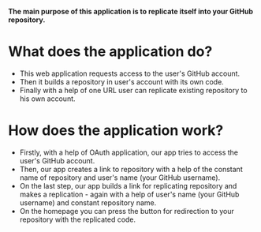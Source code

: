 **The main purpose of this application is to replicate itself into your GitHub repository.**

# **What does the application do?**

- This web application requests access to the user's GitHub account.
- Then it builds a repository in user's account with its own code.
- Finally with a help of one URL user can replicate existing repository to his own account.

# **How does the application work?**

- Firstly, with a help of OAuth application, our app tries to access the user's GitHub account.
- Then, our app creates a link to repository with a help of the constant name of repository
and user's name (your GitHub username).
- On the last step, our app builds a link for replicating repository and makes a replication - 
again with a help of user's name (your GitHub username) and constant repository name.
- On the homepage you can press the button for redirection to your repository with the replicated code.
